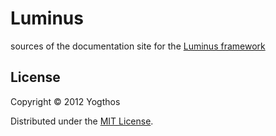 # Luminus

sources of the documentation site for the [Luminus framework](http://www.luminusweb.net) 

## License

Copyright © 2012 Yogthos

Distributed under the [MIT License](http://opensource.org/licenses/MIT).
